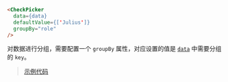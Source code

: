 ```html
<CheckPicker
  data={data}
  defaultValue={['Julius']}
  groupBy="role"
/>

```

对数据进行分组，需要配置一个 `groupBy` 属性，对应设置的值是 [`data`](https://github.com/rsuite/rsuite-checkpicker/blob/master/docs/data/userGroups.js) 中需要分组的 `key`。


> [示例代码](https://github.com/rsuite/rsuite-checkpicker/blob/master/docs/examples/GroupExample.js)

